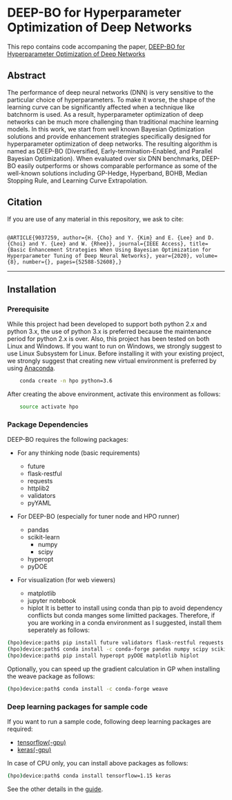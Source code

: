 # DEEP-BO for Hyperparameter Optimization of Deep Networks

This repo contains code accompaning the paper, [DEEP-BO for Hyperparameter Optimization of Deep Networks](https://arxiv.org/abs/1905.09680)  

## Abstract

The performance of deep neural networks (DNN) is very sensitive to the particular choice of hyperparameters. To make it worse, the shape of the learning curve can be significantly affected when a technique like batchnorm is used. As a result, hyperparameter optimization of deep networks can be much more challenging than traditional machine learning models. In this work, we start from well known Bayesian Optimization solutions and provide enhancement strategies specifically designed for hyperparameter optimization of deep networks. 
The resulting algorithm is named as DEEP-BO (Diversified, Early-termination-Enabled, and Parallel Bayesian Optimization). When evaluated over six DNN benchmarks, DEEP-BO easily outperforms or shows comparable performance as some of the well-known solutions including GP-Hedge, Hyperband, BOHB, Median Stopping Rule, and Learning Curve Extrapolation.


## Citation

If you are use of any material in this repository, we ask to cite:

```

@ARTICLE{9037259, author={H. {Cho} and Y. {Kim} and E. {Lee} and D. {Choi} and Y. {Lee} and W. {Rhee}}, journal={IEEE Access}, title={Basic Enhancement Strategies When Using Bayesian Optimization for Hyperparameter Tuning of Deep Neural Networks}, year={2020}, volume={8}, number={}, pages={52588-52608},}
```

-------

## Installation

### Prerequisite

While this project had been developed to support both python 2.x and python 3.x, the use of python 3.x is preferred because the maintenance period for python 2.x is over.
Also, this project has been tested on both Linux and Windows. 
If you want to run on Windows, we strongly suggest to use Linux Subsystem for Linux.
Before installing it with your existing project, we strongly suggest that creating new virtual environment is preferred by using [Anaconda](https://www.anaconda.com/download/).

```bash
    conda create -n hpo python=3.6
```

After creating the above environment, activate this environment as follows:

```bash
    source activate hpo
```

### Package Dependencies

DEEP-BO requires the following packages:

* For any thinking node (basic requirements)
  * future
  * flask-restful
  * requests
  * httplib2
  * validators
  * pyYAML

* For DEEP-BO (especially for tuner node and HPO runner)
  * pandas
  * scikit-learn
    * numpy
    * scipy
  * hyperopt
  * pyDOE

* For visualization (for web viewers)
  * matplotlib
  * jupyter notebook
  * hiplot
It is better to install using conda than pip to avoid dependency conflicts but conda manges some limitted packages.
Therefore, if you are working in a conda environment as I suggested, install them seperately as follows:

```bash
(hpo)device:path$ pip install future validators flask-restful requests httplib2 pyYAML
(hpo)device:path$ conda install -c conda-forge pandas numpy scipy scikit-learn notebook
(hpo)device:path$ pip install hyperopt pyDOE matplotlib hiplot
```

Optionally, you can speed up the gradient calculation in GP when installing the weave package as follows:
```bash
(hpo)device:path$ conda install -c conda-forge weave
```

### Deep learning packages for sample code

If you want to run a sample code, following deep learning packages are required:

* [tensorflow(-gpu)](https://www.tensorflow.org/install)
* [keras(-gpu)](https://keras.io/#installation)

In case of CPU only, you can install above packages as follows:

```bash
(hpo)device:path$ conda install tensorflow=1.15 keras
```

See the other details in the [guide](https://github.com/snu-adsl/DEEP-BO/wiki). 


